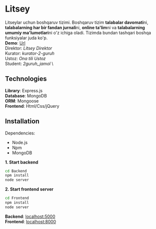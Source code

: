 # Litsey

Litseylar uchun boshqaruv tizimi. Boshqaruv tizim **talabalar davomati**ni, **talabalarning har bir fandan jurnali**ni, **online ta'lim**ni va **talabalarning umumiy ma'lumotlari**ni o'z ichiga oladi. Tizimda bundan tashqari boshqa funksiyalar juda ko'p. \
**Demo**: [Url](https://lyceum-main.herokuapp.com/auth/login/) \
Direktor: _Litsey Direktor_ \
Kurator: _kurator-2-guruh_ \
Ustoz: _Ona tili Ustoz_ \
Student: _2guruh_jamol_ \



## Technologies

**Library**: Express.js \
**Database**: MongoDB \
**ORM**: Mongoose \
**Frontend**: Html/Css/jQuery

## Installation

Dependencies:
- Node.js
- Npm
- MongoDB

**1. Start backend**

```bash
cd Backend
npm install
node server
```

**2. Start frontend server**
```bash
cd Frontend
npm install
node server
```


**Backend**: [localhost:5000](http://localhost:5000) \
**Frontend**: [localhost:8000](http://localhost:8000)
